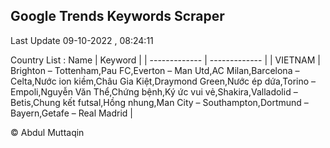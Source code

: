 

## Google Trends Keywords Scraper 
 
Last Update 09-10-2022 , 08:24:11

Country List :
 Name  | Keyword |
| ------------- | ------------- |
| VIETNAM | Brighton – Tottenham,Pau FC,Everton – Man Utd,AC Milan,Barcelona – Celta,Nước ion kiềm,Châu Gia Kiệt,Draymond Green,Nước ép dứa,Torino – Empoli,Nguyễn Văn Thể,Chứng bệnh,Ký ức vui vẻ,Shakira,Valladolid – Betis,Chung kết futsal,Hồng nhung,Man City – Southampton,Dortmund – Bayern,Getafe – Real Madrid |



© Abdul Muttaqin 

